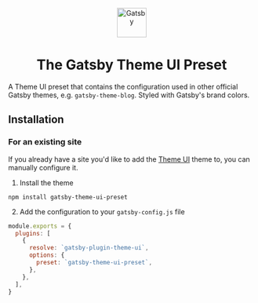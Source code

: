 <p align="center">
  <a href="https://www.gatsbyjs.com">
    <img alt="Gatsby" src="https://www.gatsbyjs.com/Gatsby-Monogram.svg" width="60" />
  </a>
</p>
<h1 align="center">
  The Gatsby Theme UI Preset 
</h1>

A Theme UI preset that contains the configuration used in other official Gatsby themes, e.g. `gatsby-theme-blog`. Styled with Gatsby's brand colors.

## Installation

### For an existing site

If you already have a site you'd like to add the [Theme UI](https://theme-ui.com/) theme to, you can manually configure it.

1. Install the theme

```shell
npm install gatsby-theme-ui-preset
```

2. Add the configuration to your `gatsby-config.js` file

```js
module.exports = {
  plugins: [
    {
      resolve: `gatsby-plugin-theme-ui`,
      options: {
        preset: `gatsby-theme-ui-preset`,
      },
    },
  ],
}
```
